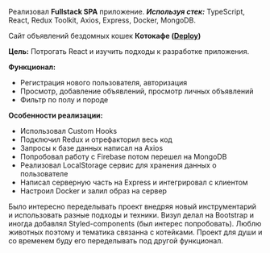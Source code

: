 Реализовал **Fullstack SPA** приложение. 
***Используя стек:*** TypeScript, React, Redux Toolkit, Axios, Express, Docker, MongoDB.

Сайт объявлений бездомных кошек **Котокафе ([Deploy](http://80.249.144.170/))**

**Цель:** Потрогать React и изучить подходы к разработке приложения.

**Функционал:** 
* Регистрация нового пользователя, авторизация
* Просмотр, добавление объявлений, просмотр личных объявлений
* Фильтр по полу и породе

**Особенности реализации:** 
* Использовал Custom Hooks
* Подключил Redux и отрефакторил весь код
* Запросы к базе данных написал на Axios
* Попробовал работу с Firebase потом перешел на MongoDB
* Реализовал LocalStorage сервис для хранения данных о пользователе
* Написал серверную часть на Express и интегрировал с клиентом
* Настроил Docker и залил образ на сервер

Было интересно переделывать проект внедряя новый инструментарий и использовать разные подходы и техники. Визул делал на Bootstrap и иногда добавлял Styled-components (был интерес попробовать). 
Люблю животных поэтому и тематика связанна с котейками. Проект для души и со временем буду его переделывать под другой функционал.
